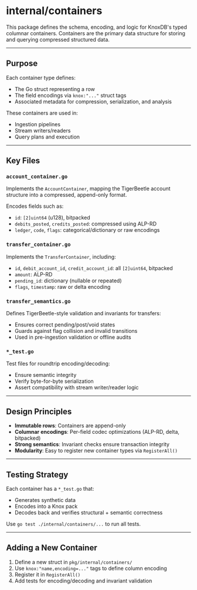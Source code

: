 # internal/containers

This package defines the schema, encoding, and logic for KnoxDB's typed columnar containers. Containers are the primary data structure for storing and querying compressed structured data.

---

## Purpose

Each container type defines:

* The Go struct representing a row
* The field encodings via `knox:"..."` struct tags
* Associated metadata for compression, serialization, and analysis

These containers are used in:

* Ingestion pipelines
* Stream writers/readers
* Query plans and execution

---

## Key Files

### `account_container.go`

Implements the `AccountContainer`, mapping the TigerBeetle account structure into a compressed, append-only format.

Encodes fields such as:

* `id`: `[2]uint64` (u128), bitpacked
* `debits_posted`, `credits_posted`: compressed using ALP-RD
* `ledger`, `code`, `flags`: categorical/dictionary or raw encodings

### `transfer_container.go`

Implements the `TransferContainer`, including:

* `id`, `debit_account_id`, `credit_account_id`: all `[2]uint64`, bitpacked
* `amount`: ALP-RD
* `pending_id`: dictionary (nullable or repeated)
* `flags`, `timestamp`: raw or delta encoding

### `transfer_semantics.go`

Defines TigerBeetle-style validation and invariants for transfers:

* Ensures correct pending/post/void states
* Guards against flag collision and invalid transitions
* Used in pre-ingestion validation or offline audits

### `*_test.go`

Test files for roundtrip encoding/decoding:

* Ensure semantic integrity
* Verify byte-for-byte serialization
* Assert compatibility with stream writer/reader logic

---

## Design Principles

* **Immutable rows**: Containers are append-only
* **Columnar encodings**: Per-field codec optimizations (ALP-RD, delta, bitpacked)
* **Strong semantics**: Invariant checks ensure transaction integrity
* **Modularity**: Easy to register new container types via `RegisterAll()`

---

## Testing Strategy

Each container has a `*_test.go` that:

* Generates synthetic data
* Encodes into a Knox pack
* Decodes back and verifies structural + semantic correctness

Use `go test ./internal/containers/...` to run all tests.

---

## Adding a New Container

1. Define a new struct in `pkg/internal/containers/`
2. Use `knox:"name,encoding=..."` tags to define column encoding
3. Register it in `RegisterAll()`
4. Add tests for encoding/decoding and invariant validation